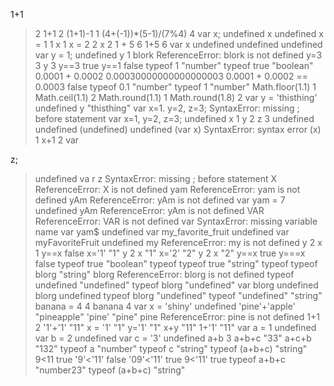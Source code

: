 1+1
> 2
1+1
> 2
(1+1)-1
> 1
(4+(-1))*(5-1)/(7%4)
> 4
var x;
> undefined
x
> undefined
x = 1
> 1
x
> 1
x = 2
> 2
x
> 2
1             +           5
> 6
1+5
> 6
var x
> undefined
undefined
> undefined
var y = 1;
> undefined
y
> 1
blork
> ReferenceError: blork is not defined
y=3
> 3
y
> 3
y==3
> true
y==1
> false
typeof 1
> "number"
typeof true
> "boolean"
0.0001 + 0.0002
> 0.00030000000000000003
0.0001 + 0.0002 == 0.0003
> false
typeof 0.1
> "number"
typeof 1
> "number"
Math.floor(1.1)
> 1
Math.ceil(1.1)
> 2
Math.round(1.1)
> 1
Math.round(1.8)
> 2
var y = 'thisthing'
> undefined
y
> "thisthing"
var x=1. y=2, z=3;
> SyntaxError: missing ; before statement
var x=1, y=2, z=3;
> undefined
x
> 1
y
> 2
z
> 3
undefined
> undefined
(undefined)
> undefined
(var x)
> SyntaxError: syntax error
(x)
> 1
x+1
> 2
var 




z;
> undefined
va r z
> SyntaxError: missing ; before statement
X
> ReferenceError: X is not defined
yam
> ReferenceError: yam is not defined
yAm
> ReferenceError: yAm is not defined
var yam = 7
> undefined
yAm
> ReferenceError: yAm is not defined
VAR
> ReferenceError: VAR is not defined
var
> SyntaxError: missing variable name
var yam$
> undefined
var my_favorite_fruit
> undefined
var myFavoriteFruit
> undefined
my
> ReferenceError: my is not defined
y
> 2
x
> 1
y==x
> false
x='1'
> "1"
y
> 2
x
> "1"
x='2'
> "2"
y
> 2
x
> "2"
y==x
> true
y===x
> false
typeof true
> "boolean"
typeof typeof true
> "string"
typeof typeof blorg
> "string"
blorg
> ReferenceError: blorg is not defined
typeof undefined
> "undefined"
typeof blorg
> "undefined"
var blorg
> undefined
blorg
> undefined
typeof blorg
> "undefined"
typeof "undefined"
> "string"
banana = 4
> 4
banana
> 4
var x = 'shiny'
> undefined
'pine'+'apple'
> "pineapple"
'pine'
> "pine"
pine
> ReferenceError: pine is not defined
1+1
> 2
'1'+'1'
> "11"
x = '1'
> "1"
y='1'
> "1"
x+y
> "11"
1+'1'
> "11"
var a = 1
> undefined
var b = 2
> undefined
var c = '3'
> undefined
a+b
> 3
a+b+c
> "33"
a+c+b
> "132"
typeof a
> "number"
typeof c
> "string"
typeof (a+b+c)
> "string"
9<11
> true
'9'<'11'
> false
'09'<'11'
> true
9<'11'
> true
typeof a+b+c
> "number23"
typeof (a+b+c)
> "string"
